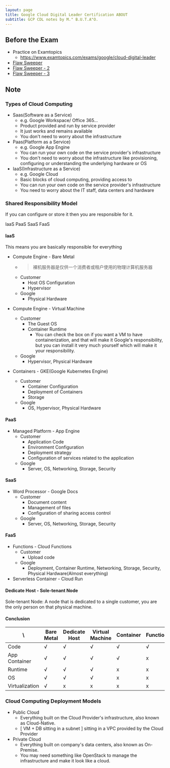 ```yaml
---
layout: page
title: Google Cloud Digital Leader Certification ABOUT
subtitle: GCP CDL notes by M." B.U.T.A"O.
---
```


## Before the Exam

- Practice on Examtopics
  - <https://www.examtopics.com/exams/google/cloud-digital-leader>
- [Flaw Sweeper](./CDL_FlawSweeper.md)
- [Flaw Sweeper - 2](./CDL_FlawSweeper2.md)
- [Flaw Sweeper - 3](./CDL_FlawSweeper3.md)

## Note

### Types of Cloud Computing

- Saas(Software as a Service)
  - e.g. Google Workspace/ Office 365...
  - Product provided and run by service provider
  - It just works and remains available
  - You don't need to worry about the infrastructure
- Paas(Platform as a Service)
  - e.g. Google App Engine
  - You can run your own code on the service provider's infrastructure
  - You don't need to worry about the infrastructure like provisioning, configuring or understanding the underlying hardware or OS
- IaaS(Infrastructure as a Service)
  - e.g. Google Cloud
  - Basic blocks of cloud computing, providing access to 
  - You can run your own code on the service provider's infrastructure
  - You need to worry about the IT staff, data centers and hardware

### Shared Responsibility Model

If you can configure or store it then you are responsible for it.

IaaS PaaS SaaS FaaS

#### IaaS

This means you are basically responsible for everything

- Compute Engine - Bare Metal 
  - > 裸机服务器是仅供一个消费者或租户使用的物理计算机服务器
  - Customer
    - Host OS Configuration
    - Hypervisor
  - Google
    - Physical Hardware

- Compute Engine - Virtual Machine
  - Customer
    - The Guest OS
    - Container Runtime
      - You can check the box on if you want a VM to have containerization, and that will make it Google's responsibility, but you can install it very much yourself which will make it your responsibility.
  - Google
    - Hypervisor, Physical Hardware

- Containers - GKE(Google Kubernetes Engine)
  - Customer
    - Container Configuration
    - Deployment of Containers
    - Storage
  - Google
    - OS, Hypervisor, Physical Hardware
  
#### PaaS

- Managed Platform - App Engine
  - Customer
    - Application Code
    - Environment Configuration
    - Deployment strategy
    - Configuration of services related to the application
  - Google
    - Server, OS, Networking, Storage, Security

#### SaaS

- Word Processor - Google Docs
  - Customer
    - Document content
    - Management of files
    - Configuration of sharing access control
  - Google
    - Server, OS, Networking, Storage, Security

#### FaaS

- Functions - Cloud Functions
  - Customer
    - Upload code
  - Google
    - Deployment, Container Runtime, Networking, Storage, Security, Physical Hardware(Almost everything)
- Serverless Container - Cloud Run

#### Dedicate Host - Sole-tenant Node

Sole-tenant Node: A node that is dedicated to a single customer, you are the only person on that physical machine.

#### Conclusion

| \ | Bare Metal | Dedicate Host | Virtual Machine | Container |  Function |
| ---------- | ---------- | ------------- | --------------- | --------- | --------- |
| Code | √ | √ | √ | √ | √ |
| App Container | √ | √ | √ | √ | x |
| Runtime | √ | √ | √ | x | x |
| OS | √ | √ | √ | x | x |
|Virtualization | √ | x | x | x | x |

### Cloud Computing Deployment Models

- Public Cloud
  - Everything built on the Cloud Provider's infrastructure, also known as Cloud-Native.
  - [ VM + DB sitting in a subnet ] sitting in a VPC provided by the Cloud Provider
- Private Cloud
  - Everything built on company's data centers, also known as On-Premise.
  - You may need something like OpenStack to manage the infrastructure and make it look like a cloud.
